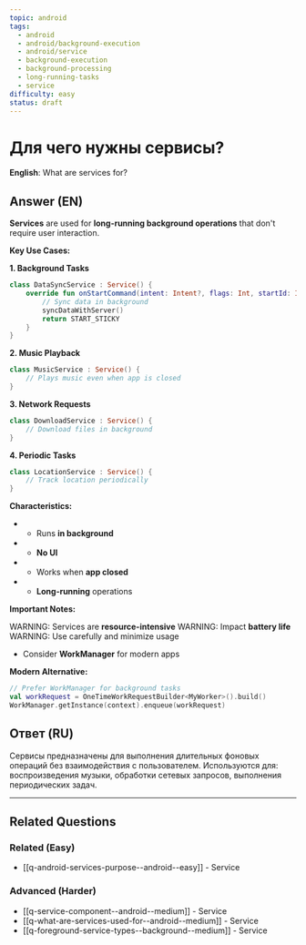 ```yaml
---
topic: android
tags:
  - android
  - android/background-execution
  - android/service
  - background-execution
  - background-processing
  - long-running-tasks
  - service
difficulty: easy
status: draft
---
```


# Для чего нужны сервисы?

**English**: What are services for?

## Answer (EN)
**Services** are used for **long-running background operations** that don't require user interaction.

**Key Use Cases:**

**1. Background Tasks**
```kotlin
class DataSyncService : Service() {
    override fun onStartCommand(intent: Intent?, flags: Int, startId: Int): Int {
        // Sync data in background
        syncDataWithServer()
        return START_STICKY
    }
}
```

**2. Music Playback**
```kotlin
class MusicService : Service() {
    // Plays music even when app is closed
}
```

**3. Network Requests**
```kotlin
class DownloadService : Service() {
    // Download files in background
}
```

**4. Periodic Tasks**
```kotlin
class LocationService : Service() {
    // Track location periodically
}
```

**Characteristics:**

- - Runs **in background**
- - **No UI**
- - Works when **app closed**
- - **Long-running** operations

**Important Notes:**

WARNING: Services are **resource-intensive**
WARNING: Impact **battery life**
WARNING: Use carefully and minimize usage
- Consider **WorkManager** for modern apps

**Modern Alternative:**

```kotlin
// Prefer WorkManager for background tasks
val workRequest = OneTimeWorkRequestBuilder<MyWorker>().build()
WorkManager.getInstance(context).enqueue(workRequest)
```

## Ответ (RU)
Сервисы предназначены для выполнения длительных фоновых операций без взаимодействия с пользователем. Используются для: воспроизведения музыки, обработки сетевых запросов, выполнения периодических задач.


---

## Related Questions

### Related (Easy)
- [[q-android-services-purpose--android--easy]] - Service

### Advanced (Harder)
- [[q-service-component--android--medium]] - Service
- [[q-what-are-services-used-for--android--medium]] - Service
- [[q-foreground-service-types--background--medium]] - Service
